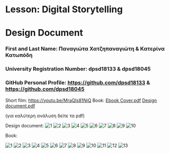 # Lesson: Digital Storytelling
# Design Document

### First and Last Name: Παναγιώτα Χατζηπαναγιώτη & Κατερίνα Κατωπόδη
### University Registration Number: dpsd18133 & dpsd18045
### GitHub Personal Profile: https://github.com/dpsd18133 & https://github.com/dpsd18045

Short film: https://youtu.be/MraQIs81NiQ
Book: [Ebook Cover.pdf](https://github.com/dpsd18133/Digital-Storytelling-Group-Assignment/files/11633919/Ebook.Cover.pdf)
[Design document.pdf](https://github.com/dpsd18133/Digital-Storytelling-Group-Assignment/files/11636072/Design.document.pdf)

(για καλύτερη ανάλυση δείτε τα pdf)

Design document:
![1](https://github.com/dpsd18133/Digital-Storytelling-Group-Assignment/assets/46854165/83bc6495-c94f-4f95-8415-03fa8d036f74)
![2](https://github.com/dpsd18133/Digital-Storytelling-Group-Assignment/assets/46854165/74cb6cf2-6558-4650-b58c-5768a7c96fdb)
![3](https://github.com/dpsd18133/Digital-Storytelling-Group-Assignment/assets/46854165/57a82112-02fd-4139-af0f-b1f12d8182ca)
![4](https://github.com/dpsd18133/Digital-Storytelling-Group-Assignment/assets/46854165/acbc5980-fa29-4187-a26b-7088a352fa1e)
![5](https://github.com/dpsd18133/Digital-Storytelling-Group-Assignment/assets/46854165/d6547fb8-f149-4a8c-b1c3-d23ba941c996)
![6](https://github.com/dpsd18133/Digital-Storytelling-Group-Assignment/assets/46854165/0af0f01f-9b01-45bf-8767-b6499d913e3e)
![7](https://github.com/dpsd18133/Digital-Storytelling-Group-Assignment/assets/46854165/0c9cf6db-5fd1-405d-bd52-b5faf1632047)
![8](https://github.com/dpsd18133/Digital-Storytelling-Group-Assignment/assets/46854165/311fcc70-1908-4495-ac2c-3bacb8544a32)
![9](https://github.com/dpsd18133/Digital-Storytelling-Group-Assignment/assets/46854165/c6ce4522-3f1c-482a-b07b-a166f55611a4)
![10](https://github.com/dpsd18133/Digital-Storytelling-Group-Assignment/assets/46854165/ff11a106-131a-4bca-9d98-d944ac01363e)

Book:

![1](https://github.com/dpsd18133/Digital-Storytelling-Group-Assignment/assets/46854165/10bc59d2-15f5-4d0d-b053-93c83342d79c)
![2](https://github.com/dpsd18133/Digital-Storytelling-Group-Assignment/assets/46854165/8fc3650c-5777-42bb-81ba-3a37f262179e)
![3](https://github.com/dpsd18133/Digital-Storytelling-Group-Assignment/assets/46854165/74b8fcd8-fcc8-4e32-9b6b-9a690ad59dc8)
![4](https://github.com/dpsd18133/Digital-Storytelling-Group-Assignment/assets/46854165/c3070851-32aa-47a6-bd85-332539e92b11)
![5](https://github.com/dpsd18133/Digital-Storytelling-Group-Assignment/assets/46854165/b8da0781-042f-4373-943f-8c7d06e939d7)
![6](https://github.com/dpsd18133/Digital-Storytelling-Group-Assignment/assets/46854165/b3c4f173-f768-4b93-a695-6d4f9ba9f115)
![7](https://github.com/dpsd18133/Digital-Storytelling-Group-Assignment/assets/46854165/ab9e4942-443a-4287-bc85-036ae57a375f)
![8](https://github.com/dpsd18133/Digital-Storytelling-Group-Assignment/assets/46854165/56da06b1-4d03-4aa2-ae99-ab25ca4f59a9)
![9](https://github.com/dpsd18133/Digital-Storytelling-Group-Assignment/assets/46854165/e1a3a29e-9f67-446c-967c-9d106fcf67bd)
![10](https://github.com/dpsd18133/Digital-Storytelling-Group-Assignment/assets/46854165/3456949b-6044-46ed-ad17-c30afc8979b4)
![11](https://github.com/dpsd18133/Digital-Storytelling-Group-Assignment/assets/46854165/4bfc642f-d513-414d-a2f3-7c2b5c429721)
![12](https://github.com/dpsd18133/Digital-Storytelling-Group-Assignment/assets/46854165/29697fe2-9999-4834-a8dd-0ac7919f94f7)
![13](https://github.com/dpsd18133/Digital-Storytelling-Group-Assignment/assets/46854165/2b89a30f-cc4e-485d-8ad1-4d74fd0d9be1)
